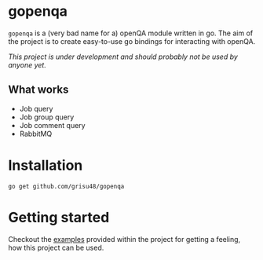 # gopenqa

`gopenqa` is a (very bad name for a) openQA module written in go. The aim of the project is to create easy-to-use go bindings for interacting with openQA.

*This project is under development and should probably not be used by anyone yet.*

## What works

* Job query
* Job group query
* Job comment query
* RabbitMQ

# Installation

    go get github.com/grisu48/gopenqa

# Getting started

Checkout the [examples](examples) provided within the project for getting a feeling, how this project can be used.
